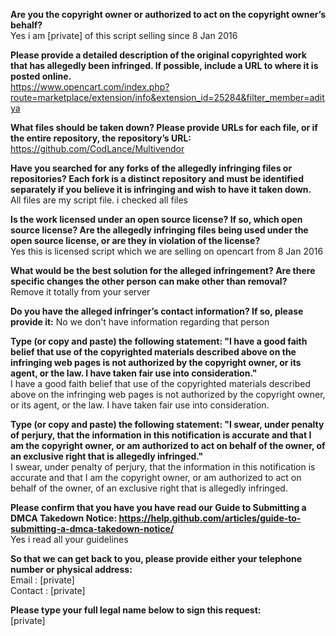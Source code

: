 **Are you the copyright owner or authorized to act on the copyright owner’s behalf?**  
Yes i am [private] of this script selling since 8 Jan 2016

**Please provide a detailed description of the original copyrighted work that has allegedly been infringed. If possible, include a URL to where it is posted online.**  
https://www.opencart.com/index.php?route=marketplace/extension/info&extension_id=25284&filter_member=aditya

**What files should be taken down? Please provide URLs for each file, or if the entire repository, the repository’s URL:**  
https://github.com/CodLance/Multivendor

**Have you searched for any forks of the allegedly infringing files or repositories? Each fork is a distinct repository and must be identified separately if you believe it is infringing and wish to have it taken down.**  
All files are my script file. i checked all files

**Is the work licensed under an open source license? If so, which open source license? Are the allegedly infringing files being used under the open source license, or are they in violation of the license?**  
Yes this is licensed script which we are selling on opencart from 8 Jan 2016

**What would be the best solution for the alleged infringement? Are there specific changes the other person can make other than removal?**  
Remove it totally from your server

**Do you have the alleged infringer’s contact information? If so, please provide it:** No we don't have information regarding that person

**Type (or copy and paste) the following statement: "I have a good faith belief that use of the copyrighted materials described above on the infringing web pages is not authorized by the copyright owner, or its agent, or the law. I have taken fair use into consideration."**  
I have a good faith belief that use of the copyrighted materials described above on the infringing web pages is not authorized by the copyright owner, or its agent, or the law. I have taken fair use into consideration.

**Type (or copy and paste) the following statement: "I swear, under penalty of perjury, that the information in this notification is accurate and that I am the copyright owner, or am authorized to act on behalf of the owner, of an exclusive right that is allegedly infringed."**  
I swear, under penalty of perjury, that the information in this notification is accurate and that I am the copyright owner, or am authorized to act on behalf of the owner, of an exclusive right that is allegedly infringed.

**Please confirm that you have you have read our Guide to Submitting a DMCA Takedown Notice: https://help.github.com/articles/guide-to-submitting-a-dmca-takedown-notice/**  
Yes i read all your guidelines

**So that we can get back to you, please provide either your telephone number or physical address:**  
Email : [private]  
Contact : [private]

**Please type your full legal name below to sign this request:**  
[private]
